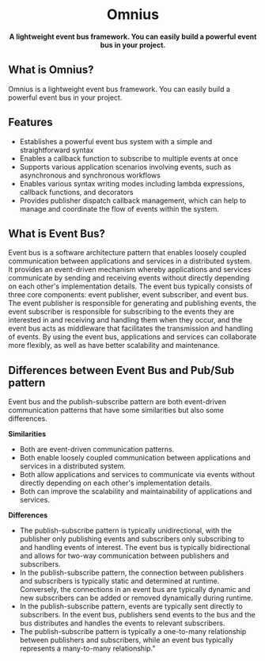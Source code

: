 <h1 align="center">
    Omnius
</h1>
<p align="center">
  <strong>A lightweight event bus framework. You can easily build a powerful event bus in your project.</strong>
</p>

## What is Omnius?

Omnius is a lightweight event bus framework. You can easily build a powerful event bus in your project.

## Features

- Establishes a powerful event bus system with a simple and straightforward syntax
- Enables a callback function to subscribe to multiple events at once
- Supports various application scenarios involving events, such as asynchronous and synchronous workflows
- Enables various syntax writing modes including lambda expressions, callback functions, and decorators
- Provides publisher dispatch callback management, which can help to manage and coordinate the flow of events within the system.


## What is Event Bus?

Event bus is a software architecture pattern that enables loosely coupled communication between applications and
services in a distributed system. It provides an event-driven mechanism whereby applications and services communicate by
sending and receiving events without directly depending on each other's implementation details. The event bus typically
consists of three core components: event publisher, event subscriber, and event bus. The event publisher is responsible
for generating and publishing events, the event subscriber is responsible for subscribing to the events they are
interested in and receiving and handling them when they occur, and the event bus acts as middleware that facilitates the
transmission and handling of events. By using the event bus, applications and services can collaborate more flexibly, as
well as have better scalability and maintenance.

## Differences between Event Bus and Pub/Sub pattern

Event bus and the publish-subscribe pattern are both event-driven communication patterns that have some similarities but
also some differences.

**Similarities**

- Both are event-driven communication patterns.
- Both enable loosely coupled communication between applications and services in a distributed system.
- Both allow applications and services to communicate via events without directly depending on each other's
  implementation details.
- Both can improve the scalability and maintainability of applications and services.

**Differences**

- The publish-subscribe pattern is typically unidirectional, with the publisher only publishing events and subscribers
  only subscribing to and handling events of interest. The event bus is typically bidirectional and allows for two-way
  communication between publishers and subscribers.
- In the publish-subscribe pattern, the connection between publishers and subscribers is typically static and determined
  at runtime. Conversely, the connections in an event bus are typically dynamic and new subscribers can be added or
  removed dynamically during runtime.
- In the publish-subscribe pattern, events are typically sent directly to subscribers. In the event bus, publishers send
  events to the bus and the bus distributes and handles the events to relevant subscribers.
- The publish-subscribe pattern is typically a one-to-many relationship between publishers and subscribers, while an
  event bus typically represents a many-to-many relationship."

